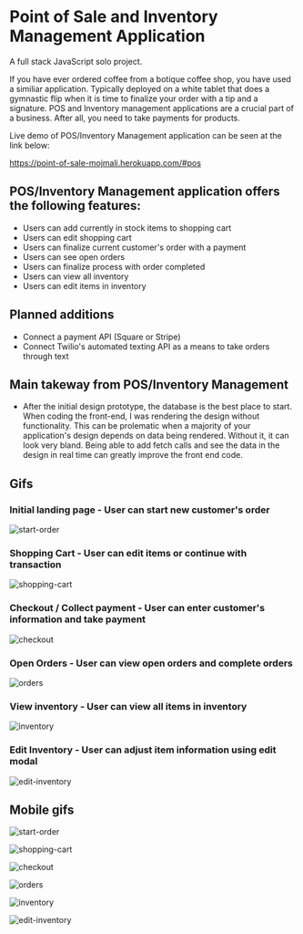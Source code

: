 # Point of Sale and Inventory Management Application

A full stack JavaScript solo project.

If you have ever ordered coffee from a botique coffee shop, you have used a similiar application. Typically deployed on a white tablet that does a gymnastic flip when it is time to finalize your order with a tip and a signature. POS and Inventory management applications are a crucial part of a business. After all, you need to take payments for products. 


Live demo of POS/Inventory Management application can be seen at the link below: 

https://point-of-sale-mojmali.herokuapp.com/#pos

## POS/Inventory Management application offers the following features: 
* Users can add currently in stock items to shopping cart
* Users can edit shopping cart
* Users can finalize current customer's order with a payment
* Users can see open orders
* Users can finalize process with order completed
* Users can view all inventory
* Users can edit items in inventory

## Planned additions
* Connect a payment API (Square or Stripe)
* Connect Twilio's automated texting API as a means to take orders through text

## Main takeway from POS/Inventory Management
* After the initial design prototype, the database is the best place to start. When coding the front-end, I was rendering the design without functionality. This can be prolematic  when a majority of your application's design depends on data being rendered. Without it, it can look very bland. Being able to add fetch calls and see the data in the design in real time can greatly improve the front end code. 

## Gifs 

### Initial landing page - User can start new customer's order

![start-order](server/public/Images/start-order.gif)

### Shopping Cart - User can edit items or continue with transaction 

![shopping-cart](server/public/Images/cart.gif)

### Checkout / Collect payment - User can enter customer's information and take payment

![checkout](server/public/Images/checkout.gif)

### Open Orders - User can view open orders and complete orders

![orders](server/public/Images/orders.gif)

### View inventory - User can view all items in inventory

![inventory](server/public/Images/inventory-1.gif)

### Edit Inventory - User can adjust item information using edit modal 

![edit-inventory](server/public/Images/inventory-2.gif) 

## Mobile gifs

![start-order](server/public/Images/mobile-start-order.gif)


![shopping-cart](server/public/Images/mobile-cart.gif)


![checkout](server/public/Images/mobile-checkout.gif)


![orders](server/public/Images/mobile-orders.gif)


![inventory](server/public/Images/mobile-inventory-1.gif)


![edit-inventory](server/public/Images/mobile-inventory-2.gif) 

